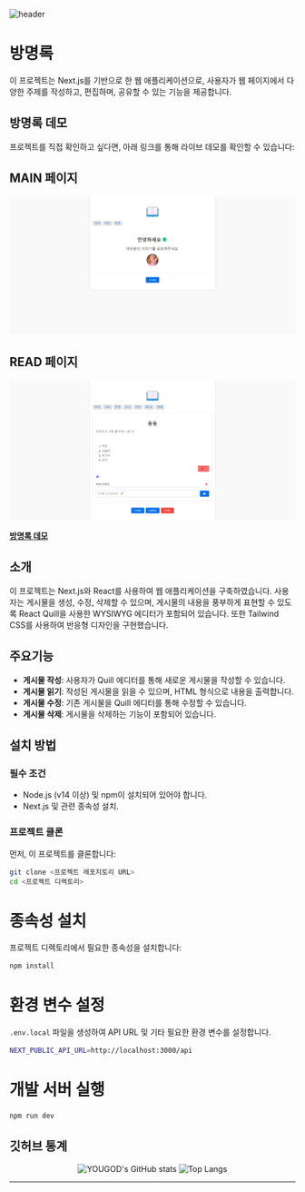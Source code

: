 ![header](https://capsule-render.vercel.app/api?type=wave&color=FFABAB&height=300&section=header&text=YOUGOD❤️&fontSize=90&fontColor=FFFFFF&animation=fadeIn&stroke=2&strokeColor=FFFFFF)

# 방명록

이 프로젝트는 Next.js를 기반으로 한 웹 애플리케이션으로, 
사용자가 웹 페이지에서 다양한 주제를 작성하고, 편집하며, 공유할 수 있는 기능을 제공합니다.

## 방명록 데모

프로젝트를 직접 확인하고 싶다면, 아래 링크를 통해 라이브 데모를 확인할 수 있습니다:

## MAIN 페이지
![Main 페이지](images/main.JPG)

## READ 페이지
![Read 페이지](images/read.JPG)

**[방명록 데모](https://nextapp-yougod.vercel.app/)**

## 소개

이 프로젝트는 Next.js와 React를 사용하여 웹 애플리케이션을 구축하였습니다. 
사용자는 게시물을 생성, 수정, 삭제할 수 있으며, 게시물의 내용을 풍부하게 표현할 수 있도록 
React Quill을 사용한 WYSIWYG 에디터가 포함되어 있습니다. 
또한 Tailwind CSS를 사용하여 반응형 디자인을 구현했습니다.

## 주요기능

- **게시물 작성**: 사용자가 Quill 에디터를 통해 새로운 게시물을 작성할 수 있습니다.
- **게시물 읽기**: 작성된 게시물을 읽을 수 있으며, HTML 형식으로 내용을 출력합니다.
- **게시물 수정**: 기존 게시물을 Quill 에디터를 통해 수정할 수 있습니다.
- **게시물 삭제**: 게시물을 삭제하는 기능이 포함되어 있습니다.

## 설치 방법

### 필수 조건

- Node.js (v14 이상) 및 npm이 설치되어 있어야 합니다.
- Next.js 및 관련 종속성 설치.

### 프로젝트 클론

먼저, 이 프로젝트를 클론합니다:
```bash
git clone <프로젝트 레포지토리 URL>
cd <프로젝트 디렉토리>
```

# 종속성 설치
프로젝트 디렉토리에서 필요한 종속성을 설치합니다:
```bash
npm install
```

# 환경 변수 설정
`.env.local` 파일을 생성하여 API URL 및 기타 필요한 환경 변수를 설정합니다.
```bash
NEXT_PUBLIC_API_URL=http://localhost:3000/api
```

# 개발 서버 실행
```bash
npm run dev
```

## 깃허브 통계 

<div align="center">
  <img src="https://github-readme-stats.vercel.app/api?username=yousincha&show_icons=true&theme=radical" alt="YOUGOD's GitHub stats" />
  <img src="https://github-readme-stats.vercel.app/api/top-langs/?username=yousincha&layout=compact" alt="Top Langs" />
</div>

---
